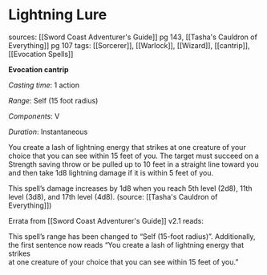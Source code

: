 # Lightning Lure
sources: [[Sword Coast Adventurer's Guide]] pg 143, [[Tasha's Cauldron of Everything]] pg 107
tags: [[Sorcerer]], [[Warlock]], [[Wizard]], [[cantrip]], [[Evocation Spells]]

**Evocation cantrip**

*Casting time*: 1 action

*Range*: Self (15 foot radius)

*Components*: V

*Duration*: Instantaneous

You create a lash of lightning energy that strikes at one creature of your choice that you can see within 15 feet of you. The target must succeed on a Strength saving throw or be pulled up to 10 feet in a straight line toward you and then take 1d8 lightning damage if it is within 5 feet of you.

This spell’s damage increases by 1d8 when you reach 5th level (2d8), 11th level (3d8), and 17th level (4d8).
(source: [[Tasha's Cauldron of Everything]])

Errata from [[Sword Coast Adventurer's Guide]] v2.1 reads:

This spell’s range has been changed to “Self (15-foot radius)”. Additionally, the first sentence now reads “You create a lash of lightning energy that strikes  
at one creature of your choice that you can see within 15 feet of you.”

